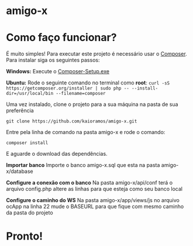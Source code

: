 # amigo-x

# **Como faço funcionar?** #
É muito simples! Para executar este projeto é necessário usar o [Composer](https://getcomposer.org/).
Para instalar siga os seguintes passos:

**Windows:**
Execute o [Composer-Setup.exe](https://getcomposer.org/doc/00-intro.md#installation-windows)

**Ubuntu:**
Rode o seguinte comando no terminal como **root**: ```curl -sS https://getcomposer.org/installer | sudo php -- --install-dir=/usr/local/bin --filename=composer```

Uma vez instalado, clone o projeto para a sua máquina na pasta de sua preferência
```
git clone https://github.com/kaioramos/amigo-x.git
```
Entre pela linha de comando na pasta amigo-x e rode o comando:
```
composer install
```
E aguarde o download das dependências.

**Importar banco**
Importe o banco amigo-x.sql que esta na pasta amigo-x/database

**Configure a conexão com o banco**
Na pasta amigo-x/api/conf terá o arquivo config.php altere as linhas para que esteja como seu banco local

**Configure o caminho do WS**
Na pasta amigo-x/app/views/js no arquivo ocApp na linha 22 mude o BASEURL para que fique com mesmo caminho da pasta do projeto

# Pronto!
